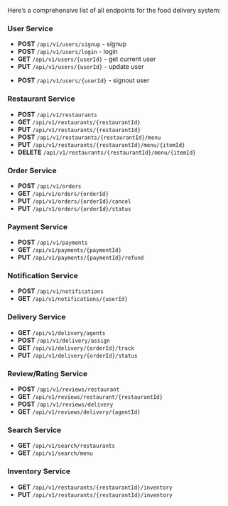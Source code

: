 Here’s a comprehensive list of all endpoints for the food delivery system:

### **User Service**

- **POST** `/api/v1/users/signup` - signup
- **POST** `/api/v1/users/login` - login
- **GET** `/api/v1/users/{userId}` - get current user
- **PUT** `/api/v1/users/{userId}` - update user
<!-- - **DELETE** `/api/v1/users/{userId}` - delete user -->
- **POST** `/api/v1/users/{userId}` - signout user

### **Restaurant Service**

- **POST** `/api/v1/restaurants`
- **GET** `/api/v1/restaurants/{restaurantId}`
- **PUT** `/api/v1/restaurants/{restaurantId}`
- **POST** `/api/v1/restaurants/{restaurantId}/menu`
- **PUT** `/api/v1/restaurants/{restaurantId}/menu/{itemId}`
- **DELETE** `/api/v1/restaurants/{restaurantId}/menu/{itemId}`

### **Order Service**

- **POST** `/api/v1/orders`
- **GET** `/api/v1/orders/{orderId}`
- **PUT** `/api/v1/orders/{orderId}/cancel`
- **PUT** `/api/v1/orders/{orderId}/status`

### **Payment Service**

- **POST** `/api/v1/payments`
- **GET** `/api/v1/payments/{paymentId}`
- **PUT** `/api/v1/payments/{paymentId}/refund`

### **Notification Service**

- **POST** `/api/v1/notifications`
- **GET** `/api/v1/notifications/{userId}`

### **Delivery Service**

- **GET** `/api/v1/delivery/agents`
- **POST** `/api/v1/delivery/assign`
- **GET** `/api/v1/delivery/{orderId}/track`
- **PUT** `/api/v1/delivery/{orderId}/status`

### **Review/Rating Service**

- **POST** `/api/v1/reviews/restaurant`
- **GET** `/api/v1/reviews/restaurant/{restaurantId}`
- **POST** `/api/v1/reviews/delivery`
- **GET** `/api/v1/reviews/delivery/{agentId}`

### **Search Service**

- **GET** `/api/v1/search/restaurants`
- **GET** `/api/v1/search/menu`

### **Inventory Service**

- **GET** `/api/v1/restaurants/{restaurantId}/inventory`
- **PUT** `/api/v1/restaurants/{restaurantId}/inventory`
